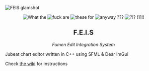 ![FEIS glamshot](https://i.imgur.com/Z4araqI.png)

<p align=center>
<img alt="What the" src="https://img.shields.io/badge/What-the-f27179.svg">
<img alt="fuck are" src="https://img.shields.io/badge/fuck-are-7aa6c5.svg">
<img alt="these for" src="https://img.shields.io/badge/these-for-bcd85f.svg">
<img alt="anyway ???" src="https://img.shields.io/badge/anyway-%3F%3F%3F-fff370.svg">
<img alt="?!? !11!!" src="https://img.shields.io/badge/%3F%21%3F-%0A%2111%21%21-fcbb6d.svg">
</p>

<h2 align=center>F.E.I.S</h2>
<p align=center><i>Fumen Edit Integration System</i></p>


Jubeat chart editor written in C++ using SFML & Dear ImGui

Check [the wiki](https://github.com/Stepland/F.E.I.S./wiki) for instructions
